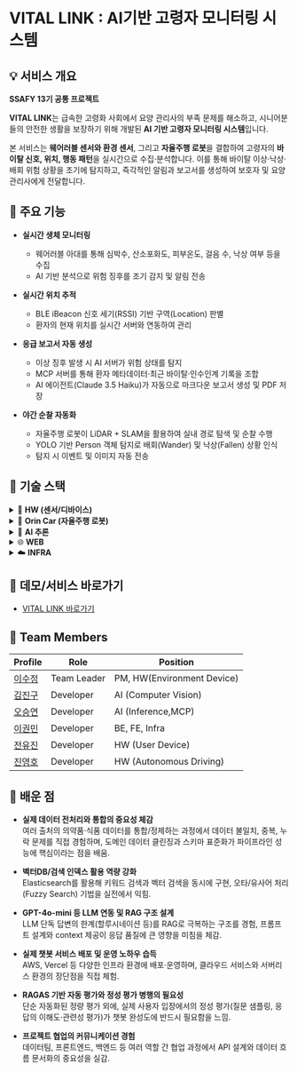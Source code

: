 # VITAL LINK : AI기반 고령자 모니터링 시스템 

## 💡 서비스 개요

**SSAFY 13기 공통 프로젝트**

**VITAL LINK**는 급속한 고령화 사회에서 요양 관리사의 부족 문제를 해소하고, 시니어분들의 안전한 생활을 보장하기 위해 개발된 **AI 기반 고령자 모니터링 시스템**입니다.  

본 서비스는 **웨어러블 센서와 환경 센서**, 그리고 **자율주행 로봇**을 결합하여 고령자의 **바이탈 신호, 위치, 행동 패턴**을 실시간으로 수집·분석합니다. 이를 통해 바이탈 이상·낙상·배회 위험 상황을 조기에 탐지하고, 즉각적인 알림과 보고서를 생성하여 보호자 및 요양 관리사에게 전달합니다.  



## 📝 주요 기능

- **실시간 생체 모니터링**
  - 웨어러블 아대를 통해 심박수, 산소포화도, 피부온도, 걸음 수, 낙상 여부 등을 수집
  - AI 기반 분석으로 위험 징후를 조기 감지 및 알림 전송

- **실시간 위치 추적**
  - BLE iBeacon 신호 세기(RSSI) 기반 구역(Location) 판별
  - 환자의 현재 위치를 실시간 서버와 연동하여 관리

- **응급 보고서 자동 생성**
  - 이상 징후 발생 시 AI 서버가 위험 상태를 탐지
  - MCP 서버를 통해 환자 메타데이터·최근 바이탈·인수인계 기록을 조합
  - AI 에이전트(Claude 3.5 Haiku)가 자동으로 마크다운 보고서 생성 및 PDF 저장

- **야간 순찰 자동화**
  - 자율주행 로봇이 LiDAR + SLAM을 활용하여 실내 경로 탐색 및 순찰 수행
  - YOLO 기반 Person 객체 탐지로 배회(Wander) 및 낙상(Fallen) 상황 인식
  - 탐지 시 이벤트 및 이미지 자동 전송


## 🔧 기술 스택

<details>
<summary>📱 <strong>HW (센서/디바이스)</strong></summary>
<br>

- **사용자 센서**
  - BLE iBeacon 기반 위치 추적 (RSSI)
  - I2C 기반 바이탈 수집: 심박, 산소포화도, 체온, 걸음 수, 낙상 감지
  - SNTP 시간 동기화
  - MQTT 실시간 데이터 전송
    
- **환경 센서**
  - ESP32 BLE iBeacon Anchor (Major/Minor + RSSI)
  - 온도·습도·조도·TVOC 센서 (ADC / GPIO / I2C)
  - 1초 주기 센서 데이터 MQTT 전송 (JSON 형식)

</details>

<details>
<summary>🤖 <strong>Orin Car (자율주행 로봇)</strong></summary>
<br>
  
- **프레임워크**
  - ROS2 Humble / SLAM Toolbox / RF2O Laser Odometry / Nav2
    
- **경로 탐색**
  - Hybrid A* (SmacPlannerHybrid), Regulated Pure Pursuit (RPP)
    
- **ROS 노드**
  - LiDAR, RF2O, 모터 드라이버, MQTT, 웨이포인트 매니저
  - 위치 데이터 MQTT 전송

- **객체 탐지**
  - YOLOv8n 기반 Person 탐지
  - Aspect ratio 기반 낙상 판정

</details>

<details>
<summary>🧠 <strong>AI 추론</strong></summary>
<br>
  
- **데이터**
  - 바이탈: 심박, SpO₂, 체온, 걸음 수  
  - 환경: 온도, 습도, 조도, TVOC  
  - 메타: 나이, 성별, 기저질환 (하루 1회 갱신)  
  - 오픈 데이터셋: [AI-Hub 독거노인 위험감지](https://www.aihub.or.kr/aihubdata/data/view.do?currMenu=115&topMenu=100&dataSetSn=71803)

- **모델**
  - LSTM Autoencoder (시계열 + 메타 데이터 결합)
  - Lazy Loading (window=30, step=1)
  - ROC-AUC 기반 임계값 선정 → 이상 탐지

- **알림 & 보고서**
  - AI 서버 → MCP 서버 이상 이벤트 전송 (POST)
  - MCP 서버: MySQL(`patient`, `handover`), InfluxDB 조회  
  - Claude 3.5 Haiku → 마크다운 보고서 생성 → PDF 저장

</details>

<details>
<summary>🌐 <strong>WEB</strong></summary>
<br>
  
- **Front-end**
  - Vue 3 / vue-router / Pinia
  - Axios (API 통신)
  - Chart.js + vue-chartjs (데이터 시각화)
  - Konva + vue-konva (2D 그래픽, 맵 오버레이)

- **Back-end**
  - FastAPI / Django REST Framework
  - MQTT (Mosquitto + Paho MQTT)
    - QoS 0: 초단위 센서 데이터
    - QoS 2: 로봇 제어 명령
  - SSE (Server-Sent Events) → 실시간 데이터 전송
  - DB
    - MySQL (환자 메타 정보)
    - InfluxDB (센서 시계열, 2일 보관)

- **시각화**
  - Grafana + InfluxDB → 실시간 대시보드

</details>

<details>
<summary>☁️ <strong>INFRA</strong></summary>
<br>
  
- **CI/CD**: Jenkins (커스텀 빌드 이미지)

- **배포/호스팅**
  - Nginx (정적 리소스 + 리버스 프록시)
  - Docker (Grafana / Spring Boot / InfluxDB / Mosquitto 컨테이너)
  - Vercel (프론트엔드 호스팅)
  - AWS EC2 (서버 호스팅)

</details>



## 🚀 데모/서비스 바로가기

- [VITAL LINK 바로가기](https://i13a107.p.ssafy.io/)

## 👥 Team Members
| Profile | Role | Position |
|---------|------|-----------|
| [이수정](https://www.notion.so/2325477005b0819eb723f58b9eec0c36) | Team Leader | PM, HW(Environment Device) |
| [김진구](https://www.notion.so/2325477005b0813bb3ecf25bcae9dd3a) | Developer | AI (Computer Vision)| 
| [오승연](https://www.notion.so/2325477005b081c587d1f80c19d3dd39) | Developer | AI (Inference,MCP)|
| [이권민](https://www.notion.so/2325477005b0812b8413ec80b23240df) | Developer | BE, FE, Infra  |
| [전유진](https://www.notion.so/2325477005b08180b43eed738a5c2411) | Developer | HW (User Device) |
| [진영호](https://www.notion.so/2325477005b081ab9399cfd87e57fd24) | Developer | HW (Autonomous Driving) |

## 🧠 배운 점

- **실제 데이터 전처리와 통합의 중요성 체감**  
  여러 출처의 의약품·식품 데이터를 통합/정제하는 과정에서 데이터 불일치, 중복, 누락 문제를 직접 경험하며, 도메인 데이터 클린징과 스키마 표준화가 파이프라인 성능에 핵심이라는 점을 배움.

- **벡터DB/검색 인덱스 활용 역량 강화**  
  Elasticsearch를 활용해 키워드 검색과 벡터 검색을 동시에 구현, 오타/유사어 처리(Fuzzy Search) 기법을 실전에서 익힘.

- **GPT-4o-mini 등 LLM 연동 및 RAG 구조 설계**  
  LLM 단독 답변의 한계(할루시네이션 등)를 RAG로 극복하는 구조를 경험, 프롬프트 설계와 context 제공이 응답 품질에 큰 영향을 미침을 체감.

- **실제 챗봇 서비스 배포 및 운영 노하우 습득**  
  AWS, Vercel 등 다양한 인프라 환경에 배포·운영하며, 클라우드 서비스와 서버리스 환경의 장단점을 직접 체험.

- **RAGAS 기반 자동 평가와 정성 평가 병행의 필요성**  
  단순 자동화된 정량 평가 외에, 실제 사용자 입장에서의 정성 평가(질문 샘플링, 응답의 이해도·관련성 평가)가 챗봇 완성도에 반드시 필요함을 느낌.

- **프로젝트 협업의 커뮤니케이션 경험**  
  데이터팀, 프론트엔드, 백엔드 등 여러 역할 간 협업 과정에서 API 설계와 데이터 흐름 문서화의 중요성을 실감.
